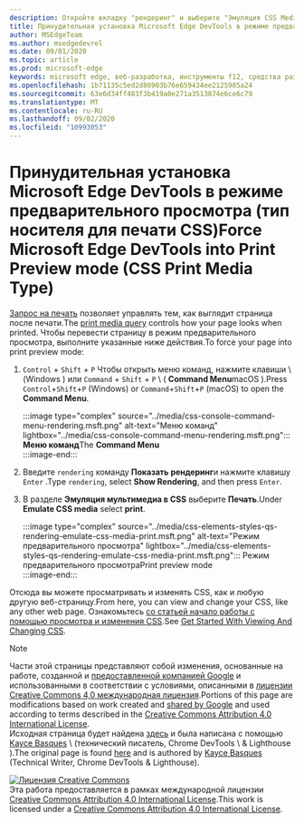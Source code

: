```yaml
---
description: Откройте вкладку "рендеринг" и выберите "Эмуляция CSS Media" > "Печать".
title: Принудительная установка Microsoft Edge DevTools в режиме предварительного просмотра (тип носителя для печати CSS)
author: MSEdgeTeam
ms.author: msedgedevrel
ms.date: 09/01/2020
ms.topic: article
ms.prod: microsoft-edge
keywords: microsoft edge, веб-разработка, инструменты f12, средства разработчика
ms.openlocfilehash: 1b71135c5ed2d86903b76e659434ee2125985a24
ms.sourcegitcommit: 63e6d34ff483f3b419a0e271a3513874e6ce6c79
ms.translationtype: MT
ms.contentlocale: ru-RU
ms.lasthandoff: 09/02/2020
ms.locfileid: "10993053"
---
```

<!-- Copyright Kayce Basques 

   Licensed under the Apache License, Version 2.0 (the "License");
   you may not use this file except in compliance with the License.
   You may obtain a copy of the License at

       https://www.apache.org/licenses/LICENSE-2.0

   Unless required by applicable law or agreed to in writing, software
   distributed under the License is distributed on an "AS IS" BASIS,
   WITHOUT WARRANTIES OR CONDITIONS OF ANY KIND, either express or implied.
   See the License for the specific language governing permissions and
   limitations under the License.  -->





# <span data-ttu-id="8063c-104">Принудительная установка Microsoft Edge DevTools в режиме предварительного просмотра (тип носителя для печати CSS)</span><span class="sxs-lookup"><span data-stu-id="8063c-104">Force Microsoft Edge DevTools into Print Preview mode (CSS Print Media Type)</span></span>   



<span data-ttu-id="8063c-105">[Запрос на печать][MDNUsingMediaQueries] позволяет управлять тем, как выглядит страница после печати.</span><span class="sxs-lookup"><span data-stu-id="8063c-105">The [print media query][MDNUsingMediaQueries] controls how your page looks when printed.</span></span>  <span data-ttu-id="8063c-106">Чтобы перевести страницу в режим предварительного просмотра, выполните указанные ниже действия.</span><span class="sxs-lookup"><span data-stu-id="8063c-106">To force your page into print preview mode:</span></span>  

1.  <span data-ttu-id="8063c-107">`Control` + `Shift` + `P` Чтобы открыть меню команд, нажмите клавиши \ (Windows \) или `Command` + `Shift` + `P` \ ( **Command Menu**macOS \).</span><span class="sxs-lookup"><span data-stu-id="8063c-107">Press `Control`+`Shift`+`P` \(Windows\) or `Command`+`Shift`+`P` \(macOS\) to open the **Command Menu**.</span></span>  
    
    :::image type="complex" source="../media/css-console-command-menu-rendering.msft.png" alt-text="Меню команд" lightbox="../media/css-console-command-menu-rendering.msft.png":::
       <span data-ttu-id="8063c-109">**Меню команд**</span><span class="sxs-lookup"><span data-stu-id="8063c-109">The **Command Menu**</span></span>  
    :::image-end:::  
    
1.  <span data-ttu-id="8063c-110">Введите `rendering` команду **Показать рендеринг**и нажмите клавишу `Enter` .</span><span class="sxs-lookup"><span data-stu-id="8063c-110">Type `rendering`, select **Show Rendering**, and then press `Enter`.</span></span>  
1.  <span data-ttu-id="8063c-111">В разделе **Эмуляция мультимедиа в CSS** выберите **Печать**.</span><span class="sxs-lookup"><span data-stu-id="8063c-111">Under **Emulate CSS media** select **print**.</span></span>  
    
    :::image type="complex" source="../media/css-elements-styles-qs-rendering-emulate-css-media-print.msft.png" alt-text="Режим предварительного просмотра" lightbox="../media/css-elements-styles-qs-rendering-emulate-css-media-print.msft.png":::
       <span data-ttu-id="8063c-113">Режим предварительного просмотра</span><span class="sxs-lookup"><span data-stu-id="8063c-113">Print preview mode</span></span>  
    :::image-end:::  
    
<span data-ttu-id="8063c-114">Отсюда вы можете просматривать и изменять CSS, как и любую другую веб-страницу.</span><span class="sxs-lookup"><span data-stu-id="8063c-114">From here, you can view and change your CSS, like any other web page.</span></span>  <span data-ttu-id="8063c-115">Ознакомьтесь [со статьей начало работы с помощью просмотра и изменения CSS][DevToolsCSSGetStarted].</span><span class="sxs-lookup"><span data-stu-id="8063c-115">See [Get Started With Viewing And Changing CSS][DevToolsCSSGetStarted].</span></span>  

<!--  
 


-->  

<!-- links -->  

[MicrosoftEdgeDevTools]: ../../devtools-guide-chromium.md "Инструменты разработчика Microsoft EDGE (Chromium) | Документы Microsoft"  
[DevToolsCSSGetStarted]: ./index.md "Начало просмотра и изменения CSS | Документы Microsoft"  

[MDNUsingMediaQueries]: https://developer.mozilla.org/docs/Web/CSS/Media_Queries/Using_media_queries "Использование мультимедийных запросов | MDN"  

> [!NOTE]
> <span data-ttu-id="8063c-119">Части этой страницы представляют собой изменения, основанные на работе, созданной и [предоставленной компанией Google][GoogleSitePolicies] и использованными в соответствии с условиями, описанными в [лицензии Creative Commons 4,0 международная лицензия][CCA4IL].</span><span class="sxs-lookup"><span data-stu-id="8063c-119">Portions of this page are modifications based on work created and [shared by Google][GoogleSitePolicies] and used according to terms described in the [Creative Commons Attribution 4.0 International License][CCA4IL].</span></span>  
> <span data-ttu-id="8063c-120">Исходная страница будет найдена [здесь](https://developers.google.com/web/tools/chrome-devtools/css/print-preview) и была написана с помощью [Kayce Basques][KayceBasques] \ (технический писатель, Chrome DevTools \ & Lighthouse \).</span><span class="sxs-lookup"><span data-stu-id="8063c-120">The original page is found [here](https://developers.google.com/web/tools/chrome-devtools/css/print-preview) and is authored by [Kayce Basques][KayceBasques] \(Technical Writer, Chrome DevTools \& Lighthouse\).</span></span>  

[![Лицензия Creative Commons][CCby4Image]][CCA4IL]  
<span data-ttu-id="8063c-122">Эта работа предоставляется в рамках международной лицензии [Creative Commons Attribution 4.0 International License][CCA4IL].</span><span class="sxs-lookup"><span data-stu-id="8063c-122">This work is licensed under a [Creative Commons Attribution 4.0 International License][CCA4IL].</span></span>  

[CCA4IL]: https://creativecommons.org/licenses/by/4.0  
[CCby4Image]: https://i.creativecommons.org/l/by/4.0/88x31.png  
[GoogleSitePolicies]: https://developers.google.com/terms/site-policies  
[KayceBasques]: https://developers.google.com/web/resources/contributors/kaycebasques  
